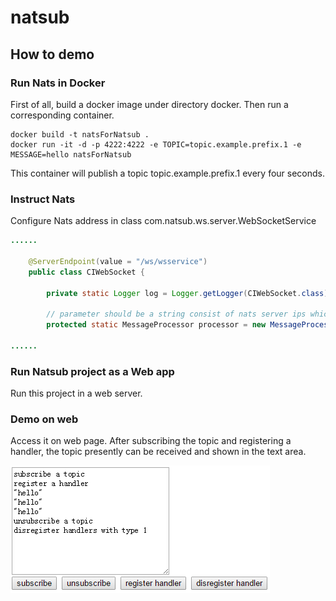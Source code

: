 # natsub

## How to demo
### Run Nats in Docker
First of all, build a docker image under directory docker. Then run a corresponding container.
```
docker build -t natsForNatsub .
docker run -it -d -p 4222:4222 -e TOPIC=topic.example.prefix.1 -e MESSAGE=hello natsForNatsub
```
This container will publish a topic topic.example.prefix.1 every four seconds.

### Instruct Nats
Configure Nats address in class com.natsub.ws.server.WebSocketService
```java
......

	@ServerEndpoint(value = "/ws/wsservice")
	public class CIWebSocket {

		private static Logger log = Logger.getLogger(CIWebSocket.class);
		
		// parameter should be a string consist of nats server ips which is joined by ';'
		protected static MessageProcessor processor = new MessageProcessor("http://1.1.1.1:4222;http://2.2.2.2:4222");
		
......
```

### Run Natsub project as a Web app
Run this project in a web server.

### Demo on web
Access it on web page. After subscribing the topic and registering a handler, the topic presently can be received and shown in the text area.

![natsub demo](example/doc/image/example.jpg)
